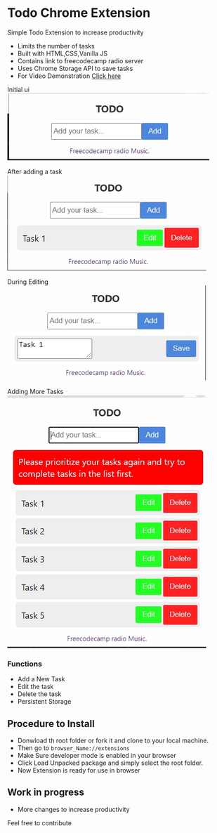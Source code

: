 # Todo Chrome Extension

Simple Todo Extension to increase productivity

- Limits the number of tasks
- Built with HTML,CSS,Vanilla JS
- Contains link to freecodecamp radio server
- Uses Chrome Storage API to save tasks
- For Video Demonstration [Click here](https://youtu.be/m0BrXTOT4Zg)

Initial ui\
![](./img/img1.jpg)

After adding a task\
![](./img/img2.jpg)

During Editing\
![](./img/img3.jpg)

Adding More Tasks\
![](./img/img4.jpg)

### Functions

- Add a New Task
- Edit the task
- Delete the task
- Persistent Storage

## Procedure to Install

- Donwload th root folder or fork it and clone to your local machine.
- Then go to `browser_Name://extensions`
- Make Sure developer mode is enabled in your browser
- Click Load Unpacked package and simply select the root folder.
- Now Extension is ready for use in browser

## Work in progress

- More changes to increase productivity

Feel free to contribute
